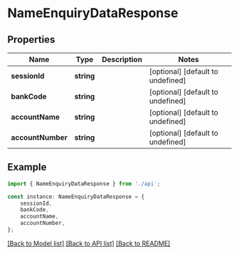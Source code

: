 # NameEnquiryDataResponse


## Properties

Name | Type | Description | Notes
------------ | ------------- | ------------- | -------------
**sessionId** | **string** |  | [optional] [default to undefined]
**bankCode** | **string** |  | [optional] [default to undefined]
**accountName** | **string** |  | [optional] [default to undefined]
**accountNumber** | **string** |  | [optional] [default to undefined]

## Example

```typescript
import { NameEnquiryDataResponse } from './api';

const instance: NameEnquiryDataResponse = {
    sessionId,
    bankCode,
    accountName,
    accountNumber,
};
```

[[Back to Model list]](../README.md#documentation-for-models) [[Back to API list]](../README.md#documentation-for-api-endpoints) [[Back to README]](../README.md)
